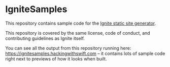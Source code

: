 # IgniteSamples

This repository contains sample code for the [Ignite static site generator](https://github.com/twostraws/Ignite).

This repository is covered by the same license, code of conduct, and contributing guidelines as Ignite itself.

You can see all the output from this repository running here: <https://ignitesamples.hackingwithswift.com> – it contains lots of sample code right next to previews of how it looks when built.
